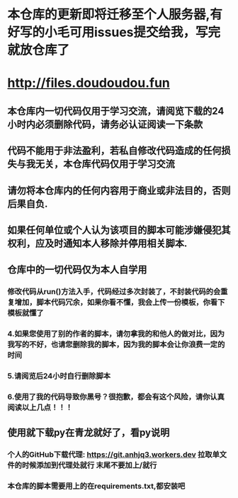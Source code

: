 # 本仓库的更新即将迁移至个人服务器,有好写的小毛可用issues提交给我，写完就放仓库了
# http://files.doudoudou.fun
## 本仓库内一切代码仅用于学习交流，请阅览下载的24小时内必须删除代码，请务必认证阅读一下条款
## 代码不能用于非法盈利，若私自修改代码造成的任何损失与我无关，本仓库代码仅用于学习交流
## 请勿将本仓库内的任何内容用于商业或非法目的，否则后果自负.
## 如果任何单位或个人认为该项目的脚本可能涉嫌侵犯其权利，应及时通知本人移除并停用相关脚本.
## 仓库中的一切代码仅为本人自学用

### 修改代码从run()方法入手，代码经过多次封装了，不封装代码的会重复增加，脚本代码冗余，如果你看不懂，我会上传一份模板，你看下模板就懂了
### 4.如果您使用了别的作者的脚本，请勿拿我的和他人的做对比，因为我写的不好，也请您删除我的脚本，因为我的脚本会让你浪费一定的时间
### 5.请阅览后24小时自行删除脚本
### 6.使用了我的代码导致你黑号？很抱歉，都会有这个风险，请你认真阅读以上几点！！！

## 使用就下载py在青龙就好了，看py说明
### 个人的GitHub下载代理: https://git.anhjq3.workers.dev 拉取单文件的时候添加到代理处就行 末尾不要加上/就行
### 本仓库的脚本需要用上的在requirements.txt,都安装吧


